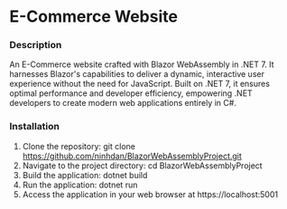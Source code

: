# E-Commerce Website
### Description
An E-Commerce website crafted with Blazor WebAssembly in .NET 7. It harnesses Blazor's capabilities to deliver a dynamic, interactive user experience without the need for JavaScript. Built on .NET 7, it ensures optimal performance and developer efficiency, empowering .NET developers to create modern web applications entirely in C#.
### Installation
1. Clone the repository: git clone https://github.com/ninhdan/BlazorWebAssemblyProject.git
2. Navigate to the project directory: cd BlazorWebAssemblyProject
3. Build the application: dotnet build
4. Run the application: dotnet run
5. Access the application in your web browser at https://localhost:5001





